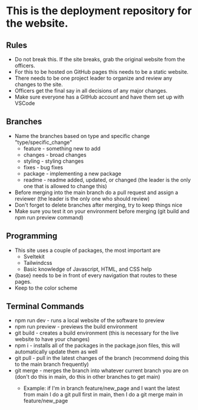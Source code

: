 # This is the deployment repository for the website. 
## Rules
- Do not break this. If the site breaks, grab the original website from the officers.
- For this to be hosted on GitHub pages this needs to be a static website.
- There needs to be one project leader to organize and review any changes to the site. 
- Officers get the final say in all decisions of any major changes.  
- Make sure everyone has a GitHub account and have them set up with VSCode
## Branches
- Name the branches based on type and specific change "type/specific_change"
    - feature - something new to add
    - changes - broad changes
    - styling - styling changes
    - fixes - bug fixes
    - package - implementing a new package
    - readme - readme added, updated, or changed (the leader is the only one that is allowed to change this)
- Before merging into the main branch do a pull request and assign a reviewer (the leader is the only one who should review)
- Don't forget to delete branches after merging, try to keep things nice
- Make sure you test it on your environment before merging (git build and npm run preview command)
## Programming
- This site uses a couple of packages, the most important are
    - Sveltekit
    - Tailwindcss
    - Basic knowledge of Javascript, HTML, and CSS help
- {base} needs to be in front of every navigation that routes to these pages.
- Keep to the color scheme
## Terminal Commands
- npm run dev - runs a local website of the software to preview
- npm run preview - previews the build environment
- git build - creates a build environment (this is necessary for the live website to have your changes)
- npm i - installs all of the packages in the package.json files, this will automatically update them as well
- git pull - pull in the latest changes of the branch (recommend doing this to the main branch frequently)
- git merge <branch name> - merges the branch into whatever current branch you are on (don't do this in main, do this in other branches to get main)
    - Example: if I'm in branch feature/new_page and I want the latest from main I do a git pull first in main, then I do a git merge main in feature/new_page
